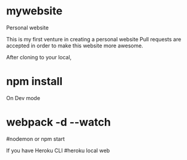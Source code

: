 # mywebsite
Personal website

This is my first venture in creating a personal website
Pull requests are accepted in order to make this website more awesome.

After cloning to your local,
# npm install

On Dev mode
# webpack -d --watch
#nodemon or npm start

If you have Heroku CLI
#heroku local web